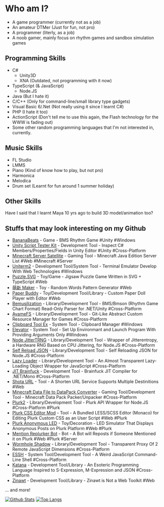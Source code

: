 # Who am I?
- A game programmer (currently not as a job)
- An amateur DTMer (Just for fun, not pro)
- A programmer (literly, as a job)
- A noob gamer, mainly focus on rhythm games and sandbox simulation games

## Programming Skills
- C#
  - Unity3D
  - XNA (Outdated, not programming with it now)
- TypeScript (& JavaScript)
  - Node.JS
- Java (But I hate it)
- C/C++ (Only for command-line/small library type gadgets)
- Visual Basic 6/.Net (Not really using it since I learnt C#)
- PHP (I hate it too)
- ActionScript (Don't tell me to use this again, the Flash technology for the WWW is fading out)
- Some other random programming languages that I'm not interested in, currently.

## Music Skills
- FL Studio
- LMMS
- Piano (Kind of know how to play, but not pro)
- Harmonica
- Melodica
- Drum set (Learnt for fun around 1 summer holiday)

## Other Skills
Have I said that I learnt Maya 10 yrs ago to build 3D model/animation too?

## Stuffs that may look interesting on my Github
- [BananaBeats](https://github.com/JLChnToZ/BMP-U) - Game - BMS Rhythm Game #Unity #Windows
- [Unity Script Tester Kit](https://github.com/JLChnToZ/UnityScriptTester) - Development Tool - Inspect C# Members/Properties/Fields in Unity Editor #Unity #Cross-Platform
- [Minecraft Server Satellite](https://github.com/JLChnToZ/mcs2) - Gaming Tool - Minecraft Java Edition Server List #Web #Minecraft #Server
- [Uniterm2](https://github.com/JLChnToZ/uniterm) - Development Tool/System Tool - Terminal Emulator Develop With Web Technologies #Windows
- [Puzzle.SVG](https://github.com/JLChnToZ/Puzzle.SVG) - Toy/Game - Jigsaw Puzzle Game Written in SVG + TypeScript #Web
- [萌新 Maker](https://github.com/JLChnToZ/mangsan-maker) - Toy - Random Words Pattern Generator #Web
- [Paper Buddy](https://github.com/JLChnToZ/paperbuddy) - Toy/Development Tool/Library - Custom Paper Doll Player with Editor #Web
- [Bemusilization](https://github.com/JLChnToZ/Bemusilization) - Library/Development Tool - BMS/Bmson (Rhythm Game Chart Format) Read-Only Parser for .NET/Unity #Cross-Platform
- [AyameFS](https://github.com/JLChnToZ/AyameFS) - Library/Development Tool - Git-Like Abstract Custom Resource Manager for Games #Cross-Platform
- [Clipboard Tool Ex](https://github.com/JLChnToZ/clipboardtoolex) - System Tool - Clipboard Manager #Windows
- [Elevator](https://github.com/JLChnToZ/elevator) - System Tool - Set Up Environmant and Launch Program With Providing Arguments Only #Windows
- [Node JitterTRNG](https://github.com/JLChnToZ/node-jittertrng) - Library/Development Tool - Wrapper of Jitterentropy, a Hardware RNG Based on CPU Jittering, for Node.JS #Cross-Platform
- [Self Reload JSON](https://github.com/JLChnToZ/selfreloadjson) - Library/Development Tool - Self Reloading JSON for Node.JS #Cross-Platform
- [Lazy Loader](https://github.com/JLChnToZ/lazy-loader) - Library/Development Tool - An Almost Transparent Lazy-Loading Object Wrapper for JavaScript #Cross-Platform
- [JIT Brainfuck](https://github.com/JLChnToZ/JITBrainfuck) - Development Tool - Brainfuck JIT Compiler for .NET/Mono #Cross-Platform
- [Shota URL](https://github.com/JLChnToZ/shota-url) - Tool - A Shorten URL Service Supports Multiple Destinitions #Web
- [Minecraft Data File to DataPack Converter](https://github.com/JLChnToZ/mcds-convert) - Gaming Tool/Development Tool - Minecraft Data Pack Packer/Unpacker #Cross-Platform
- [Plurk2](https://github.com/JLChnToZ/node-plurk2) - Library/Development Tool - Plurk API Wrapper for Node.JS #Cross-Platform #Plurk
- [Plurk CSS Editor Mod](https://github.com/JLChnToZ/plurk-css-editor-mod) - Tool - A Bundled LESS/SCSS Editor (Monaco) for Editing Plurk Custom CSS as an User Script #Web #Plurk
- [Plurk Anonymous LED](https://github.com/JLChnToZ/plurk-anonymous-led) - Toy/Decoration - LED Simulator That Displays Anonymous Posts on Plurk Platform #Web #Plurk
- [Mention Replurker Bot](https://github.com/JLChnToZ/mention-replurker-bot) - Bot - A Bot will Reposts if Someone Mentioned it on Plurk #Web #Plurk #Server
- [Wormhole Shadow](https://github.com/JLChnToZ/wormhole-shadow) - Library/Development Tool - Transparent Proxy Of 2 Remote JavaScript Dimensions #Cross-Platform
- [ESSH](https://github.com/JLChnToZ/essh) - System Tool/Development Tool - A Weird JavaScript Command-Line Shell #Cross-Platform
- [Katana](https://github.com/JLChnToZ/Katana) - Development Tool/Library - An Esoteric Programming Language Inspired to S-Expression, M-Expression and JSON #Cross-Platform
- [Zinawt](https://github.com/JLChnToZ/zinawt) - Development Tool/Library - Zinawt is Not a Web Toolkit #Web

... and more!

[![Github Stats](https://github-readme-stats.vercel.app/api?username=JLChnToZ&show_icons=true&theme=great-gatsby)](https://github.com/anuraghazra/github-readme-stats)
[![Top Langs](https://github-readme-stats.vercel.app/api/top-langs/?username=JLChnToZ&layout=compact&theme=great-gatsby)](https://github.com/anuraghazra/github-readme-stats)
